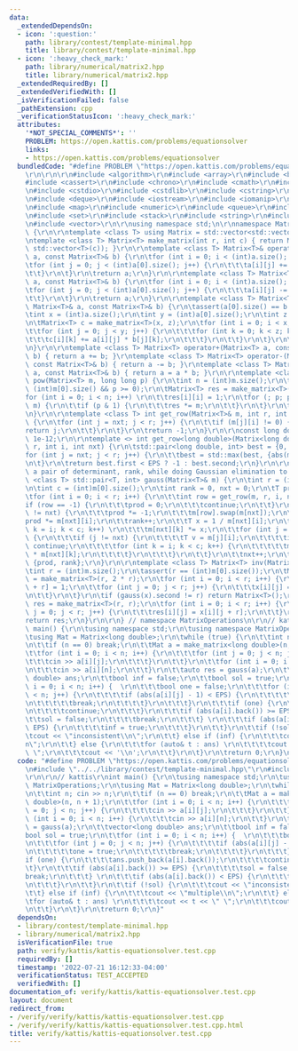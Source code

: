 ```yaml
---
data:
  _extendedDependsOn:
  - icon: ':question:'
    path: library/contest/template-minimal.hpp
    title: library/contest/template-minimal.hpp
  - icon: ':heavy_check_mark:'
    path: library/numerical/matrix2.hpp
    title: library/numerical/matrix2.hpp
  _extendedRequiredBy: []
  _extendedVerifiedWith: []
  _isVerificationFailed: false
  _pathExtension: cpp
  _verificationStatusIcon: ':heavy_check_mark:'
  attributes:
    '*NOT_SPECIAL_COMMENTS*': ''
    PROBLEM: https://open.kattis.com/problems/equationsolver
    links:
    - https://open.kattis.com/problems/equationsolver
  bundledCode: "#define PROBLEM \"https://open.kattis.com/problems/equationsolver\"\
    \r\n\r\n\r\n#include <algorithm>\r\n#include <array>\r\n#include <bitset>\r\n\
    #include <cassert>\r\n#include <chrono>\r\n#include <cmath>\r\n#include <complex>\r\
    \n#include <cstdio>\r\n#include <cstdlib>\r\n#include <cstring>\r\n#include <ctime>\r\
    \n#include <deque>\r\n#include <iostream>\r\n#include <iomanip>\r\n#include <list>\r\
    \n#include <map>\r\n#include <numeric>\r\n#include <queue>\r\n#include <random>\r\
    \n#include <set>\r\n#include <stack>\r\n#include <string>\r\n#include <unordered_map>\r\
    \n#include <vector>\r\n\r\nusing namespace std;\n\r\nnamespace MatrixOperations\
    \ {\r\n\r\ntemplate <class T> using Matrix = std::vector<std::vector<T>>;\r\n\r\
    \ntemplate <class T> Matrix<T> make_matrix(int r, int c) { return Matrix<T>(r,\
    \ std::vector<T>(c)); }\r\n\r\ntemplate <class T> Matrix<T>& operator+=(Matrix<T>&\
    \ a, const Matrix<T>& b) {\r\n\tfor (int i = 0; i < (int)a.size(); i++) {\r\n\t\
    \tfor (int j = 0; j < (int)a[0].size(); j++) {\r\n\t\t\ta[i][j] += b[i][j];\r\n\
    \t\t}\r\n\t}\r\n\treturn a;\r\n}\r\n\r\ntemplate <class T> Matrix<T>& operator-=(Matrix<T>&\
    \ a, const Matrix<T>& b) {\r\n\tfor (int i = 0; i < (int)a.size(); i++) {\r\n\t\
    \tfor (int j = 0; j < (int)a[0].size(); j++) {\r\n\t\t\ta[i][j] -= b[i][j];\r\n\
    \t\t}\r\n\t}\r\n\treturn a;\r\n}\r\n\r\ntemplate <class T> Matrix<T> operator*(const\
    \ Matrix<T>& a, const Matrix<T>& b) {\r\n\tassert(a[0].size() == b.size());\r\n\
    \tint x = (int)a.size();\r\n\tint y = (int)a[0].size();\r\n\tint z = (int)b[0].size();\r\
    \n\tMatrix<T> c = make_matrix<T>(x, z);\r\n\tfor (int i = 0; i < x; i++) {\r\n\
    \t\tfor (int j = 0; j < y; j++) {\r\n\t\t\tfor (int k = 0; k < z; k++) {\r\n\t\
    \t\t\tc[i][k] += a[i][j] * b[j][k];\r\n\t\t\t}\r\n\t\t}\r\n\t}\r\n\treturn c;\r\
    \n}\r\n\r\ntemplate <class T> Matrix<T> operator+(Matrix<T> a, const Matrix<T>&\
    \ b) { return a += b; }\r\ntemplate <class T> Matrix<T> operator-(Matrix<T> a,\
    \ const Matrix<T>& b) { return a -= b; }\r\ntemplate <class T> Matrix<T>& operator*=(Matrix<T>&\
    \ a, const Matrix<T>& b) { return a = a * b; }\r\n\r\ntemplate <class T> Matrix<T>\
    \ pow(Matrix<T> m, long long p) {\r\n\tint n = (int)m.size();\r\n\tassert(n ==\
    \ (int)m[0].size() && p >= 0);\r\n\tMatrix<T> res = make_matrix<T>(n, n);\r\n\t\
    for (int i = 0; i < n; i++) \r\n\t\tres[i][i] = 1;\r\n\tfor (; p; p >>= 1, m *=\
    \ m) {\r\n\t\tif (p & 1) {\r\n\t\t\tres *= m;\r\n\t\t}\r\n\t}\r\n\treturn res;\r\
    \n}\r\n\r\ntemplate <class T> int get_row(Matrix<T>& m, int r, int i, int nxt)\
    \ {\r\n\tfor (int j = nxt; j < r; j++) {\r\n\t\tif (m[j][i] != 0) {\r\n\t\t\t\
    return j;\r\n\t\t}\r\n\t}\r\n\treturn -1;\r\n}\r\n\r\nconst long double EPS =\
    \ 1e-12;\r\n\r\ntemplate <> int get_row<long double>(Matrix<long double>& m, int\
    \ r, int i, int nxt) {\r\n\tstd::pair<long double, int> best = {0, -1};\r\n\t\
    for (int j = nxt; j < r; j++) {\r\n\t\tbest = std::max(best, {abs(m[j][i]), j});\r\
    \n\t}\r\n\treturn best.first < EPS ? -1 : best.second;\r\n}\r\n\r\n// returns\
    \ a pair of determinant, rank, while doing Gaussian elimination to m\r\ntemplate\
    \ <class T> std::pair<T, int> gauss(Matrix<T>& m) {\r\n\tint r = (int)m.size();\r\
    \n\tint c = (int)m[0].size();\r\n\tint rank = 0, nxt = 0;\r\n\tT prod = 1;\r\n\
    \tfor (int i = 0; i < r; i++) {\r\n\t\tint row = get_row(m, r, i, nxt);\r\n\t\t\
    if (row == -1) {\r\n\t\t\tprod = 0;\r\n\t\t\tcontinue;\r\n\t\t}\r\n\t\tif (row\
    \ != nxt) {\r\n\t\t\tprod *= -1;\r\n\t\t\tm[row].swap(m[nxt]);\r\n\t\t}\r\n\t\t\
    prod *= m[nxt][i];\r\n\t\trank++;\r\n\t\tT x = 1 / m[nxt][i];\r\n\t\tfor (int\
    \ k = i; k < c; k++) \r\n\t\t\tm[nxt][k] *= x;\r\n\t\tfor (int j = 0; j < r; j++)\
    \ {\r\n\t\t\tif (j != nxt) {\r\n\t\t\t\tT v = m[j][i];\r\n\t\t\t\tif (v == 0)\
    \ continue;\r\n\t\t\t\tfor (int k = i; k < c; k++) {\r\n\t\t\t\t\tm[j][k] -= v\
    \ * m[nxt][k];\r\n\t\t\t\t}\r\n\t\t\t}\r\n\t\t}\r\n\t\tnxt++;\r\n\t}\r\n\treturn\
    \ {prod, rank};\r\n}\r\n\r\ntemplate <class T> Matrix<T> inv(Matrix<T> m) {\r\n\
    \tint r = (int)m.size();\r\n\tassert(r == (int)m[0].size());\r\n\tMatrix<T> x\
    \ = make_matrix<T>(r, 2 * r);\r\n\tfor (int i = 0; i < r; i++) {\r\n\t\tx[i][i\
    \ + r] = 1;\r\n\t\tfor (int j = 0; j < r; j++) {\r\n\t\t\tx[i][j] = m[i][j];\r\
    \n\t\t}\r\n\t}\r\n\tif (gauss(x).second != r) return Matrix<T>();\r\n\tMatrix<T>\
    \ res = make_matrix<T>(r, r);\r\n\tfor (int i = 0; i < r; i++) {\r\n\t\tfor (int\
    \ j = 0; j < r; j++) {\r\n\t\t\tres[i][j] = x[i][j + r];\r\n\t\t}\r\n\t}\r\n\t\
    return res;\r\n}\r\n\r\n} // namespace MatrixOperations\n\r\n// kattis\r\nint\
    \ main() {\r\n\tusing namespace std;\r\n\tusing namespace MatrixOperations;\r\n\
    \tusing Mat = Matrix<long double>;\r\n\twhile (true) {\r\n\t\tint n; cin >> n;\r\
    \n\t\tif (n == 0) break;\r\n\t\tMat a = make_matrix<long double>(n, n + 1);\r\n\
    \t\tfor (int i = 0; i < n; i++) {\r\n\t\t\tfor (int j = 0; j < n; j++) {\r\n\t\
    \t\t\tcin >> a[i][j];\r\n\t\t\t}\r\n\t\t}\r\n\t\tfor (int i = 0; i < n; i++) {\r\
    \n\t\t\tcin >> a[i][n];\r\n\t\t}\r\n\t\tauto res = gauss(a);\r\n\t\tvector<long\
    \ double> ans;\r\n\t\tbool inf = false;\r\n\t\tbool sol = true;\r\n\t\tfor (int\
    \ i = 0; i < n; i++) {  \r\n\t\t\tbool one = false;\r\n\t\t\tfor (int j = 0; j\
    \ < n; j++) {\r\n\t\t\t\tif (abs(a[i][j] - 1) < EPS) {\r\n\t\t\t\t\tone = true;\r\
    \n\t\t\t\t\tbreak;\r\n\t\t\t\t}\r\n\t\t\t}\r\n\t\t\tif (one) {\r\n\t\t\t\tans.push_back(a[i].back());\r\
    \n\t\t\t\tcontinue;\r\n\t\t\t}\r\n\t\t\tif (abs(a[i].back()) >= EPS) {\r\n\t\t\
    \t\tsol = false;\r\n\t\t\t\tbreak;\r\n\t\t\t} \r\n\t\t\tif (abs(a[i].back()) <\
    \ EPS) {\r\n\t\t\t\tinf = true;\r\n\t\t\t}\r\n\t\t}\r\n\t\tif (!sol) {\r\n\t\t\
    \tcout << \"inconsistent\\n\";\r\n\t\t} else if (inf) {\r\n\t\t\tcout << \"multiple\\\
    n\";\r\n\t\t} else {\r\n\t\t\tfor (auto& t : ans) \r\n\t\t\t\tcout << t << \"\
    \ \";\r\n\t\t\tcout << '\\n';\r\n\t\t}\r\n\t}\r\n\treturn 0;\r\n}\n"
  code: "#define PROBLEM \"https://open.kattis.com/problems/equationsolver\"\r\n\r\
    \n#include \"../../library/contest/template-minimal.hpp\"\r\n#include \"../../library/numerical/matrix2.hpp\"\
    \r\n\r\n// kattis\r\nint main() {\r\n\tusing namespace std;\r\n\tusing namespace\
    \ MatrixOperations;\r\n\tusing Mat = Matrix<long double>;\r\n\twhile (true) {\r\
    \n\t\tint n; cin >> n;\r\n\t\tif (n == 0) break;\r\n\t\tMat a = make_matrix<long\
    \ double>(n, n + 1);\r\n\t\tfor (int i = 0; i < n; i++) {\r\n\t\t\tfor (int j\
    \ = 0; j < n; j++) {\r\n\t\t\t\tcin >> a[i][j];\r\n\t\t\t}\r\n\t\t}\r\n\t\tfor\
    \ (int i = 0; i < n; i++) {\r\n\t\t\tcin >> a[i][n];\r\n\t\t}\r\n\t\tauto res\
    \ = gauss(a);\r\n\t\tvector<long double> ans;\r\n\t\tbool inf = false;\r\n\t\t\
    bool sol = true;\r\n\t\tfor (int i = 0; i < n; i++) {  \r\n\t\t\tbool one = false;\r\
    \n\t\t\tfor (int j = 0; j < n; j++) {\r\n\t\t\t\tif (abs(a[i][j] - 1) < EPS) {\r\
    \n\t\t\t\t\tone = true;\r\n\t\t\t\t\tbreak;\r\n\t\t\t\t}\r\n\t\t\t}\r\n\t\t\t\
    if (one) {\r\n\t\t\t\tans.push_back(a[i].back());\r\n\t\t\t\tcontinue;\r\n\t\t\
    \t}\r\n\t\t\tif (abs(a[i].back()) >= EPS) {\r\n\t\t\t\tsol = false;\r\n\t\t\t\t\
    break;\r\n\t\t\t} \r\n\t\t\tif (abs(a[i].back()) < EPS) {\r\n\t\t\t\tinf = true;\r\
    \n\t\t\t}\r\n\t\t}\r\n\t\tif (!sol) {\r\n\t\t\tcout << \"inconsistent\\n\";\r\n\
    \t\t} else if (inf) {\r\n\t\t\tcout << \"multiple\\n\";\r\n\t\t} else {\r\n\t\t\
    \tfor (auto& t : ans) \r\n\t\t\t\tcout << t << \" \";\r\n\t\t\tcout << '\\n';\r\
    \n\t\t}\r\n\t}\r\n\treturn 0;\r\n}"
  dependsOn:
  - library/contest/template-minimal.hpp
  - library/numerical/matrix2.hpp
  isVerificationFile: true
  path: verify/kattis/kattis-equationsolver.test.cpp
  requiredBy: []
  timestamp: '2022-07-21 16:12:33-04:00'
  verificationStatus: TEST_ACCEPTED
  verifiedWith: []
documentation_of: verify/kattis/kattis-equationsolver.test.cpp
layout: document
redirect_from:
- /verify/verify/kattis/kattis-equationsolver.test.cpp
- /verify/verify/kattis/kattis-equationsolver.test.cpp.html
title: verify/kattis/kattis-equationsolver.test.cpp
---
```

